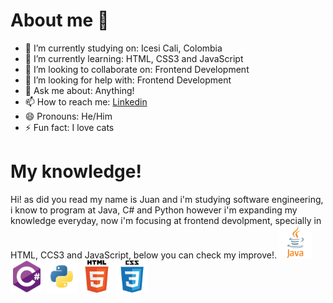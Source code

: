 # About me 👋

- 🔭 I’m currently studying on: Icesi Cali, Colombia
- 🌱 I’m currently learning: HTML, CSS3 and JavaScript
- 👯 I’m looking to collaborate on: Frontend Development
- 🤔 I’m looking for help with: Frontend Development
- 💬 Ask me about: Anything!
- 📫 How to reach me: [Linkedin](https://www.linkedin.com/in/juandossa/)
- 😄 Pronouns: He/Him
- ⚡ Fun fact: I love cats

# My knowledge!
Hi! as did you read my name is Juan and i'm studying software engineering, i know to program at Java, C# and Python however i'm expanding my knowledge everyday, now i'm focusing at frontend devolpment, specially in HTML, CCS3 and JavaScript, below you can check my improve!.
<img height="52" width="52" src="https://raw.githubusercontent.com/github/explore/5b3600551e122a3277c2c5368af2ad5725ffa9a1/topics/java/java.png" />
<img height="52" width="52" src="https://raw.githubusercontent.com/devicons/devicon/master/icons/csharp/csharp-original.svg" />
<img height="52" width="52" src="https://raw.githubusercontent.com/github/explore/5b3600551e122a3277c2c5368af2ad5725ffa9a1/topics/python/python.png" />
<img height="52" width="52" src="https://raw.githubusercontent.com/github/explore/5b3600551e122a3277c2c5368af2ad5725ffa9a1/topics/html/html.png" />
<img height="52" width="52" src="https://raw.githubusercontent.com/github/explore/5b3600551e122a3277c2c5368af2ad5725ffa9a1/topics/css/css.png" />

